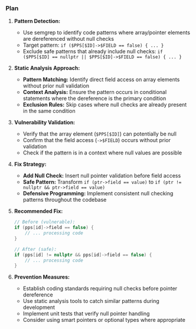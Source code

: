 ### Plan

1. **Pattern Detection:**
   - Use semgrep to identify code patterns where array/pointer elements are dereferenced without null checks
   - Target pattern: `if ($PPS[$ID]->$FIELD == false) { ... }`
   - Exclude safe patterns that already include null checks: `if ($PPS[$ID] == nullptr || $PPS[$ID]->$FIELD == false) { ... }`

2. **Static Analysis Approach:**
   - **Pattern Matching:** Identify direct field access on array elements without prior null validation
   - **Context Analysis:** Ensure the pattern occurs in conditional statements where the dereference is the primary condition
   - **Exclusion Rules:** Skip cases where null checks are already present in the same condition

3. **Vulnerability Validation:**
   - Verify that the array element (`$PPS[$ID]`) can potentially be null
   - Confirm that the field access (`->$FIELD`) occurs without prior validation
   - Check if the pattern is in a context where null values are possible

4. **Fix Strategy:**
   - **Add Null Check:** Insert null pointer validation before field access
   - **Safe Pattern:** Transform `if (ptr->field == value)` to `if (ptr != nullptr && ptr->field == value)`
   - **Defensive Programming:** Implement consistent null checking patterns throughout the codebase

5. **Recommended Fix:**
   ```cpp
   // Before (vulnerable):
   if (pps[id]->field == false) {
       // ... processing code
   }
   
   // After (safe):
   if (pps[id] != nullptr && pps[id]->field == false) {
       // ... processing code
   }
   ```

6. **Prevention Measures:**
   - Establish coding standards requiring null checks before pointer dereference
   - Use static analysis tools to catch similar patterns during development
   - Implement unit tests that verify null pointer handling
   - Consider using smart pointers or optional types where appropriate
